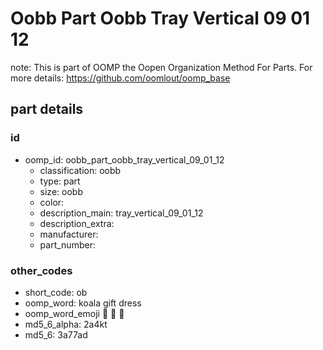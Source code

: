 # Oobb Part Oobb Tray Vertical 09 01 12  

note: This is part of OOMP the Oopen Organization Method For Parts. For more details: https://github.com/oomlout/oomp_base

##  part details





### id
* oomp_id: oobb_part_oobb_tray_vertical_09_01_12
  * classification: oobb
  * type: part
  * size: oobb
  * color: 
  * description_main: tray_vertical_09_01_12
  * description_extra: 
  * manufacturer: 
  * part_number: 

### other_codes
* short_code: ob
* oomp_word: koala gift dress
* oomp_word_emoji :koala: :gift: :dress:
* md5_6_alpha: 2a4kt
* md5_6: 3a77ad